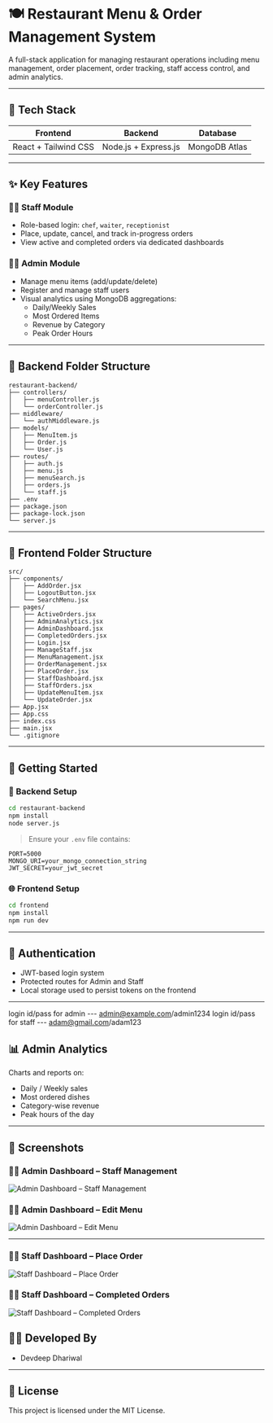 
# 🍽️ Restaurant Menu & Order Management System

A full-stack application for managing restaurant operations including menu management, order placement, order tracking, staff access control, and admin analytics.

---

## 🔧 Tech Stack

| Frontend                 | Backend               | Database      |
|--------------------------|-----------------------|---------------|
| React + Tailwind CSS     | Node.js + Express.js  | MongoDB Atlas |

---

## ✨ Key Features

### 👨‍🍳 Staff Module
- Role-based login: `chef`, `waiter`, `receptionist`
- Place, update, cancel, and track in-progress orders
- View active and completed orders via dedicated dashboards

### 🧑‍💼 Admin Module
- Manage menu items (add/update/delete)
- Register and manage staff users
- Visual analytics using MongoDB aggregations:
  - Daily/Weekly Sales
  - Most Ordered Items
  - Revenue by Category
  - Peak Order Hours

---

## 📁 Backend Folder Structure

```
restaurant-backend/
├── controllers/
│   ├── menuController.js
│   └── orderController.js
├── middleware/
│   └── authMiddleware.js
├── models/
│   ├── MenuItem.js
│   ├── Order.js
│   └── User.js
├── routes/
│   ├── auth.js
│   ├── menu.js
│   ├── menuSearch.js
│   ├── orders.js
│   └── staff.js
├── .env
├── package.json
├── package-lock.json
└── server.js
```

---

## 📁 Frontend Folder Structure

```
src/
├── components/
│   ├── AddOrder.jsx
│   ├── LogoutButton.jsx
│   └── SearchMenu.jsx
├── pages/
│   ├── ActiveOrders.jsx
│   ├── AdminAnalytics.jsx
│   ├── AdminDashboard.jsx
│   ├── CompletedOrders.jsx
│   ├── Login.jsx
│   ├── ManageStaff.jsx
│   ├── MenuManagement.jsx
│   ├── OrderManagement.jsx
│   ├── PlaceOrder.jsx
│   ├── StaffDashboard.jsx
│   ├── StaffOrders.jsx
│   ├── UpdateMenuItem.jsx
│   └── UpdateOrder.jsx
├── App.jsx
├── App.css
├── index.css
├── main.jsx
└── .gitignore
```

---

## 🚀 Getting Started

### 🔌 Backend Setup
```bash
cd restaurant-backend
npm install
node server.js
```

> Ensure your `.env` file contains:
```
PORT=5000
MONGO_URI=your_mongo_connection_string
JWT_SECRET=your_jwt_secret
```

### 🌐 Frontend Setup
```bash
cd frontend
npm install
npm run dev
```

---

## 🔐 Authentication

- JWT-based login system
- Protected routes for Admin and Staff
- Local storage used to persist tokens on the frontend

---

login id/pass for admin --- admin@example.com/admin1234
login id/pass for staff --- adam@gmail.com/adam123

## 📊 Admin Analytics

Charts and reports on:
- Daily / Weekly sales
- Most ordered dishes
- Category-wise revenue
- Peak hours of the day

---
## 📸 Screenshots

### 🧑‍💼 Admin Dashboard – Staff Management
![Admin Dashboard – Staff Management](./screenshots/admin-dash-staff-management.png)

### 🧑‍💼 Admin Dashboard – Edit Menu
![Admin Dashboard – Edit Menu](./screenshots/admin-dash-edit-menu.png)

---

### 👨‍🍳 Staff Dashboard – Place Order
![Staff Dashboard – Place Order](./screenshots/staff-dash-place-order.png)

### 👨‍🍳 Staff Dashboard – Completed Orders
![Staff Dashboard – Completed Orders](./screenshots/staff-dash-completed-order.png)

## 👨‍💻 Developed By

- Devdeep Dhariwal

---

## 📃 License

This project is licensed under the MIT License.

